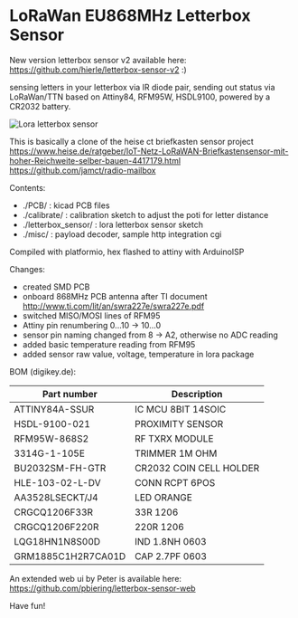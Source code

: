 # LoRaWan EU868MHz Letterbox Sensor

New version letterbox sensor v2 available here: https://github.com/hierle/letterbox-sensor-v2 :)

sensing letters in your letterbox via IR diode pair, sending out status via LoRaWan/TTN
based on Attiny84, RFM95W, HSDL9100, powered by a CR2032 battery.

![Lora letterbox sensor](https://github.com/hierle/letterbox-sensor/blob/master/misc/letterbox-sensor.png?raw=true)

This is basically a clone of the heise ct briefkasten sensor project<br> 
https://www.heise.de/ratgeber/IoT-Netz-LoRaWAN-Briefkastensensor-mit-hoher-Reichweite-selber-bauen-4417179.html<br>
https://github.com/jamct/radio-mailbox

Contents:
- ./PCB/ :               kicad PCB files
- ./calibrate/ :         calibration sketch to adjust the poti for letter distance
- ./letterbox_sensor/ :  lora letterbox sensor sketch
- ./misc/ :              payload decoder, sample http integration cgi

Compiled with platformio, hex flashed to attiny with ArduinoISP

Changes:
- created SMD PCB
- onboard 868MHz PCB antenna after TI document http://www.ti.com/lit/an/swra227e/swra227e.pdf
- switched MISO/MOSI lines of RFM95
- Attiny pin renumbering 0...10 -> 10...0
- sensor pin naming changed from 8 -> A2, otherwise no ADC reading
- added basic temperature reading from RFM95
- added sensor raw value, voltage, temperature in lora package

BOM (digikey.de):

|Part number        |  Description            |
|-------------------|-------------------------|
|ATTINY84A-SSUR     |  IC MCU 8BIT 14SOIC     |
|HSDL-9100-021      |  PROXIMITY SENSOR       |
|RFM95W-868S2       |  RF TXRX MODULE         |
|3314G-1-105E       |  TRIMMER 1M OHM         |
|BU2032SM-FH-GTR    |  CR2032 COIN CELL HOLDER|
|HLE-103-02-L-DV    |  CONN RCPT 6POS         |
|AA3528LSECKT/J4    |  LED ORANGE             |
|CRGCQ1206F33R      |  33R 1206               |
|CRGCQ1206F220R     |  220R 1206              |
|LQG18HN1N8S00D     |  IND 1.8NH 0603         |
|GRM1885C1H2R7CA01D |  CAP 2.7PF 0603         |

An extended web ui by Peter is available here: https://github.com/pbiering/letterbox-sensor-web

Have fun!

